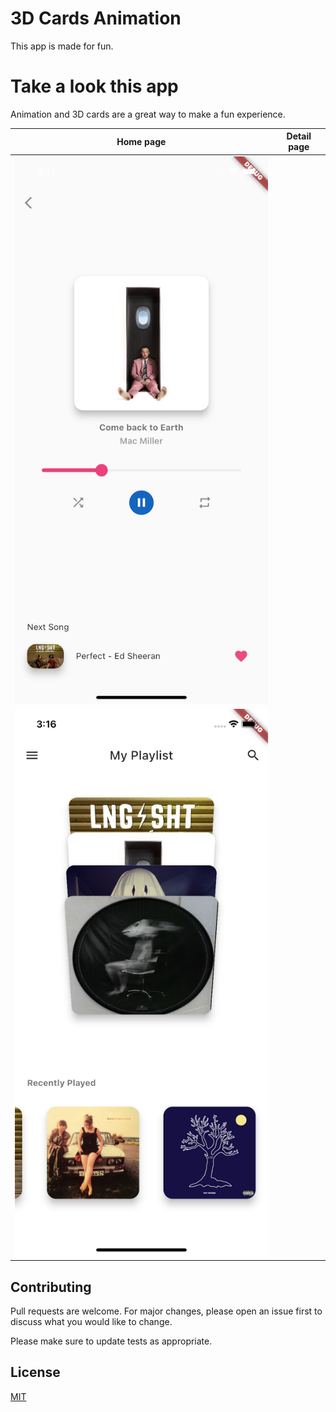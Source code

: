 # 3D Cards Animation 

This app is made for fun.

# Take a look this app

Animation and 3D cards are a great way to make a fun experience.


| Home page | Detail page    | 
|-----------|----------------| 
| ![](https://github.com/kelevra9900/3d_animation/blob/main/screenshots/1.png) | 
| ![](https://github.com/kelevra9900/3d_animation/blob/main/screenshots/2.png) |




## Contributing
Pull requests are welcome. For major changes, please open an issue first to discuss what you would like to change.

Please make sure to update tests as appropriate.

## License
[MIT](https://choosealicense.com/licenses/mit/)